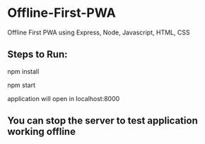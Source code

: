 # Offline-First-PWA
Offline First PWA using Express, Node, Javascript, HTML, CSS

## Steps to Run:
npm install

npm start

application will open in localhost:8000

## You can stop the server to test application working offline
